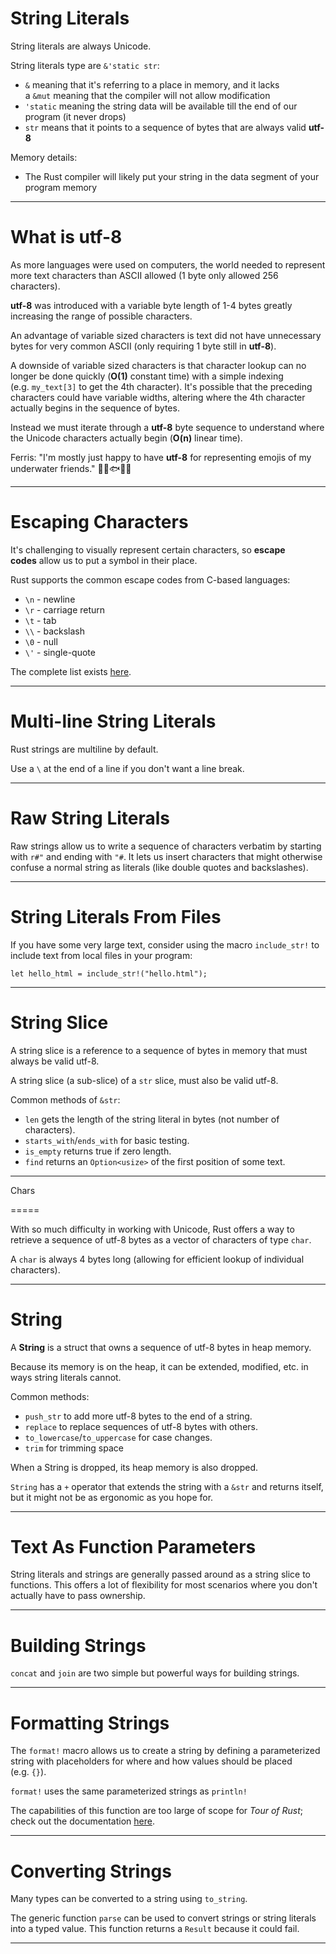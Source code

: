 String Literals
===============

String literals are always Unicode.

String literals type are `&'static str`:

-   `&` meaning that it's referring to a place in memory, and it lacks a `&mut` meaning that the compiler will not allow modification
-   `'static` meaning the string data will be available till the end of our program (it never drops)
-   `str` means that it points to a sequence of bytes that are always valid **utf-8**

Memory details:

-   The Rust compiler will likely put your string in the data segment of your program memory

---------------------------------------


What is utf-8
=============

As more languages were used on computers, the world needed to represent more text characters than ASCII allowed (1 byte only allowed 256 characters).

**utf-8** was introduced with a variable byte length of 1-4 bytes greatly increasing the range of possible characters.

An advantage of variable sized characters is text did not have unnecessary bytes for very common ASCII (only requiring 1 byte still in **utf-8**).

A downside of variable sized characters is that character lookup can no longer be done quickly (**O(1)** constant time) with a simple indexing (e.g. `my_text[3]` to get the 4th character). It's possible that the preceding characters could have variable widths, altering where the 4th character actually begins in the sequence of bytes.

Instead we must iterate through a **utf-8** byte sequence to understand where the Unicode characters actually begin (**O(n)** linear time).

Ferris: "I'm mostly just happy to have **utf-8** for representing emojis of my underwater friends."
🐠🐙🐟🐬🐋

------------------------------------------------

Escaping Characters
===================

It's challenging to visually represent certain characters, so **escape codes** allow us to put a symbol in their place.

Rust supports the common escape codes from C-based languages:

-   `\n` - newline
-   `\r` - carriage return
-   `\t` - tab
-   `\\` - backslash
-   `\0` - null
-   `\'` - single-quote

The complete list exists [here](https://doc.rust-lang.org/reference/tokens.html).

-----------------------------------------------

Multi-line String Literals
==========================

Rust strings are multiline by default.

Use a `\` at the end of a line if you don't want a line break.

--------------------------------------

Raw String Literals
===================

Raw strings allow us to write a sequence of characters verbatim by starting with `r#"` and ending with `"#`. It lets us insert characters that might otherwise confuse a normal string as literals (like double quotes and backslashes).

-----------------------------------------

String Literals From Files
==========================

If you have some very large text, consider using the macro `include_str!` to include text from local files in your program:

```
let hello_html = include_str!("hello.html");
```

-------------------------------------------

String Slice
============

A string slice is a reference to a sequence of bytes in memory that must always be valid utf-8.

A string slice (a sub-slice) of a `str` slice, must also be valid utf-8.

Common methods of `&str`:

-   `len` gets the length of the string literal in bytes (not number of characters).
-   `starts_with`/`ends_with` for basic testing.
-   `is_empty` returns true if zero length.
-   `find` returns an `Option<usize>` of the first position of some text.

------------------------------------------------

Chars

=====

With so much difficulty in working with Unicode, Rust offers a way to retrieve a sequence of utf-8 bytes as a vector of characters of type `char`.

A `char` is always 4 bytes long (allowing for efficient lookup of individual characters).

--------------------------------------

String
======

A **String** is a struct that owns a sequence of utf-8 bytes in heap memory.

Because its memory is on the heap, it can be extended, modified, etc. in ways string literals cannot.

Common methods:

-   `push_str` to add more utf-8 bytes to the end of a string.
-   `replace` to replace sequences of utf-8 bytes with others.
-   `to_lowercase`/`to_uppercase` for case changes.
-   `trim` for trimming space

When a String is dropped, its heap memory is also dropped.

`String` has a `+` operator that extends the string with a `&str` and returns itself, but it might not be as ergonomic as you hope for.

-----------------------------------

Text As Function Parameters
===========================

String literals and strings are generally passed around as a string slice to functions. This offers a lot of flexibility for most scenarios where you don't actually have to pass ownership.

--------------------------------

Building Strings
================

`concat` and `join` are two simple but powerful ways for building strings.

--------------------------------

Formatting Strings
==================

The `format!` macro allows us to create a string by defining a parameterized string with placeholders for where and how values should be placed (e.g. `{}`).

`format!` uses the same parameterized strings as `println!`

The capabilities of this function are too large of scope for *Tour of Rust*; check out the documentation [here](https://doc.rust-lang.org/std/fmt/).

------------------------------------------


Converting Strings
==================

Many types can be converted to a string using `to_string`.

The generic function `parse` can be used to convert strings or string literals into a typed value. This function returns a `Result` because it could fail.


-------------------------------










